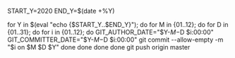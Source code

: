 START_Y=2020
END_Y=$(date +%Y)

for Y in $(eval "echo {$START_Y..$END_Y}"); do
    for M in {01..12}; do
        for D in {01..31}; do
            for i in {01..12}; do
                GIT_AUTHOR_DATE="$Y-$M-$D $i:00:00" GIT_COMMITTER_DATE="$Y-$M-$D $i:00:00" git commit --allow-empty -m "$i on $M $D $Y"
            done
        done
    done
done
git push origin master